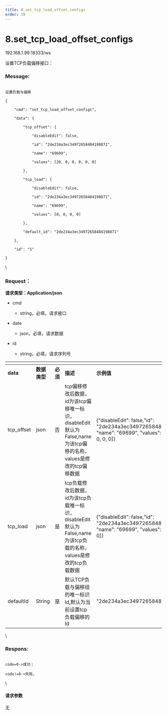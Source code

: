 ```yaml
---
title: 8.set_tcp_load_offset_configs
order: 39
---
```

# 8.set\_tcp\_load\_offset\_configs



192.168.1.99:18333/ws



设置TCP负载偏移接口：



### Message:  



```

设置负载与偏移

{

    "cmd": "set_tcp_load_offset_configs",

    "data": {

        "tcp_offset": {

            "disableEdit": false, 

            "id": "2de234a3ec34972658484198871", 

            "name": "69699", 

            "values": [20, 0, 0, 0, 0, 0]

        },

        "tcp_load": {

            "disableEdit": false, 

            "id": "2de234a3ec34972658484198871", 

            "name": "69699", 

            "values": [0, 0, 0, 0]

        },

        "default_id": "2de234a3ec34972658484198871"

    },

    "id": "1"

}

```



\





### Request：    



**请求类型：Application/json**



* cmd

  * string，必填，请求接口

* date

  * json，必填，请求数据

* id

  * string，必填，请求序列号



<table data-header-hidden><thead><tr><th width="123"></th><th width="99"></th><th width="67"></th><th></th><th></th></tr></thead><tbody><tr><td><strong>data</strong></td><td><strong>数据类型</strong></td><td><strong>必须</strong></td><td><strong>描述</strong></td><td><strong>示例值</strong></td></tr><tr><td>tcp_offset</td><td>json</td><td>否</td><td>tcp偏移修改后数据，id为该tcp偏移唯一标识，disableEdit默认为False,name为该tcp偏移的名称，values是修改的tcp偏移数据</td><td>{"disableEdit": false,"id": "2de234a3ec34972658484198871", "name": "69699", "values": [20, 0, 0, 0, 0, 0]}</td></tr><tr><td>tcp_load</td><td>json</td><td>是</td><td>tcp负载修改后数据，id为该tcp负载唯一标识，disableEdit默认为False,name为该tcp负载的名称，values是修改的tcp负载数据</td><td>{"disableEdit": false,"id": "2de234a3ec34972658484198871", "name": "69699", "values": [0, 0, 0, 0]}</td></tr><tr><td>defaultId</td><td>String</td><td>是</td><td>默认TCP负载与偏移组的唯一标识Id,默认为当前设置tcp负载偏移的Id</td><td>"2de234a3ec34972658484198871"</td></tr></tbody></table>



\





### Respons:     



```

code=0->成功；

code!=0->失败。

```



\





#### 请求参数



无
